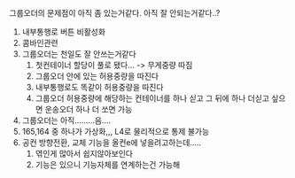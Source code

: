 그룹오더의 문제점이 아직 좀 있는거같다.
아직 잘 안되는거같다..?

1. 내부통행로 버튼 비활성화
2. 콤바인관련
3. 그룹오더는 천일도 잘 안쓰는거같다
	1. 첫컨테이너 할당이 풀로 됐다... -> 무게중량 따짐
	2. 그룹오더 안에 있는 허용중량을 따진다
	3. 내부통행로도 똑같이 허용중량을 따진다
	4. 그룹오더 허용중량에 해당하는 컨테이너를 하나 싣고 그 뒤에 하나 더싣고 싶으면 운송오더 하나 더 쏘면 가능
4. 그룹오더는 아직.........음....
5. 165,164 중 하나가 가상화,,, L4로 물리적으로 통제 불가능
6. 공컨 방향전환, 교체 기능을 올컨e에 넣을려고하는데.....
	1. 엮인게 많아서 쉽지않아보인다
	2. 기능은 있으니 기능자체를 연계하는건 가능해